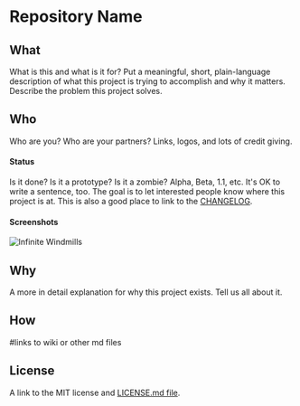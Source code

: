 # Repository Name

## What
What is this and what is it for? Put a meaningful, short, plain-language description of what this project is trying to accomplish and why it matters. Describe the problem this project solves.


## Who
Who are you? Who are your partners? Links, logos, and lots of credit giving.


#### Status
Is it done? Is it a prototype? Is it a zombie? Alpha, Beta, 1.1, etc. It's OK to write a sentence, too. The goal is to let interested people know where this project is at. This is also a good place to link to the [CHANGELOG](https://github.com/cfpb/ckan/blob/master/CHANGELOG.md).


#### Screenshots
![Infinite Windmills](http://i.giphy.com/SIV3ijAwkNt9C.gif)


## Why
A more in detail explanation for why this project exists. Tell us all about it.


## How
#links to wiki or other md files


## License
A link to the MIT license and [LICENSE.md file](https://github.com/codeforboston/____/LICENCE.md).
